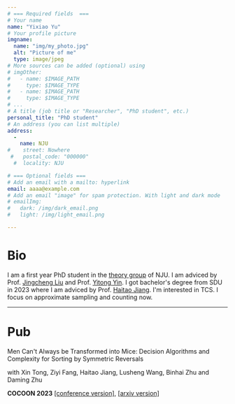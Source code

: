 ```yaml
---
# === Required fields  ===
# Your name 
name: "Yixiao Yu"
# Your profile picture
imgname: 
  name: "img/my_photo.jpg"
  alt: "Picture of me"
  type: image/jpeg
# More sources can be added (optional) using 
# imgOther:
#   - name: $IMAGE_PATH
#     type: $IMAGE_TYPE
#   - name: $IMAGE_PATH
#     type: $IMAGE_TYPE
# ...
# A title (job title or "Researcher", "PhD student", etc.)
personal_title: "PhD student"
# An address (you can list multiple)
address: 
  - 
    name: NJU
#    street: Nowhere
 #   postal_code: "000000"
  #  locality: NJU

# === Optional fields ===
# Add an email with a mailto: hyperlink
email: aaaa@example.com
# Add an email "image" for spam protection. With light and dark mode
# emailImg: 
#   dark: /img/dark_email.png
#   light: /img/light_email.png

---
```

# Bio
I am a first year PhD student in the [theory group](https://tcs.nju.edu.cn/) of NJU. I am adviced by Prof. [Jingcheng Liu](https://liuexp.github.io/) and Prof. [Yitong Yin](https://tcs.nju.edu.cn/yinyt/). I got bachelor's degree from SDU in 2023 where I am adviced by Prof. [Haitao Jiang](https://www.cs.sdu.edu.cn/info/1070/2808.htm). I'm interested in TCS. I focus on approximate sampling and counting now. 


---
# Pub

Men Can't Always be Transformed into Mice: Decision Algorithms and Complexity for Sorting by Symmetric Reversals

with Xin Tong, Ziyi Fang, Haitao Jiang, Lusheng Wang, Binhai Zhu and Daming Zhu

**COCOON 2023** [[conference version]](https://link.springer.com/chapter/10.1007/978-3-031-49193-1_21), [[arxiv version]](https://arxiv.org/abs/2302.03797) 